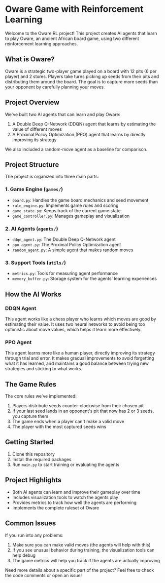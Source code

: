 # Oware Game with Reinforcement Learning

Welcome to the Oware RL project! This project creates AI agents that learn to play Oware, an ancient African board game, using two different reinforcement learning approaches.

## What is Oware?

Oware is a strategic two-player game played on a board with 12 pits (6 per player) and 2 stores. Players take turns picking up seeds from their pits and distributing them around the board. The goal is to capture more seeds than your opponent by carefully planning your moves.

## Project Overview

We've built two AI agents that can learn and play Oware:
1. A Double Deep Q-Network (DDQN) agent that learns by estimating the value of different moves
2. A Proximal Policy Optimization (PPO) agent that learns by directly improving its strategy

We also included a random-move agent as a baseline for comparison.

## Project Structure

The project is organized into three main parts:

### 1. Game Engine (`games/`)
- `board.py`: Handles the game board mechanics and seed movement
- `rule_engine.py`: Implements game rules and scoring
- `game_state.py`: Keeps track of the current game state
- `game_controller.py`: Manages gameplay and visualization

### 2. AI Agents (`agents/`)
- `ddqn_agent.py`: The Double Deep Q-Network agent
- `ppo_agent.py`: The Proximal Policy Optimization agent
- `random_agent.py`: A simple agent that makes random moves

### 3. Support Tools (`utils/`)
- `metrics.py`: Tools for measuring agent performance
- `memory_buffer.py`: Storage system for the agents' learning experiences

## How the AI Works

### DDQN Agent
This agent works like a chess player who learns which moves are good by estimating their value. It uses two neural networks to avoid being too optimistic about move values, which helps it learn more effectively.

### PPO Agent
This agent learns more like a human player, directly improving its strategy through trial and error. It makes gradual improvements to avoid forgetting what it has learned, and maintains a good balance between trying new strategies and sticking to what works.

## The Game Rules

The core rules we've implemented:
1. Players distribute seeds counter-clockwise from their chosen pit
2. If your last seed lands in an opponent's pit that now has 2 or 3 seeds, you capture them
3. The game ends when a player can't make a valid move
4. The player with the most captured seeds wins

## Getting Started

1. Clone this repository
2. Install the required packages
3. Run `main.py` to start training or evaluating the agents

## Project Highlights

- Both AI agents can learn and improve their gameplay over time
- Includes visualization tools to watch the agents play
- Provides metrics to track how well the agents are performing
- Implements the complete ruleset of Oware

## Common Issues

If you run into any problems:
1. Make sure you can make valid moves (the agents will help with this)
2. If you see unusual behavior during training, the visualization tools can help debug
3. The game metrics will help you track if the agents are actually improving

Need more details about a specific part of the project? Feel free to check the code comments or open an issue!
